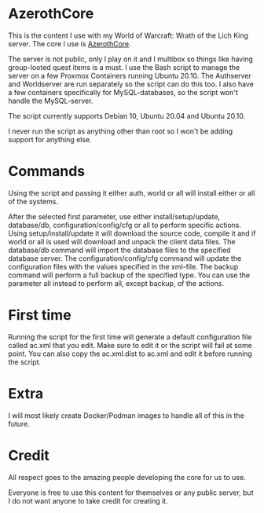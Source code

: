 # AzerothCore
This is the content I use with my World of Warcraft: Wrath of the Lich King server. The core I use is [AzerothCore](https://github.com/azerothcore/azerothcore-wotlk).

The server is not public, only I play on it and I multibox so things like having group-looted quest items is a must. I use the Bash script to manage the server on a few Proxmox Containers running Ubuntu 20.10. The Authserver and Worldserver are run separately so the script can do this too. I also have a few containers specifically for MySQL-databases, so the script won't handle the MySQL-server.

The script currently supports Debian 10, Ubuntu 20.04 and Ubuntu 20.10.

I never run the script as anything other than root so I won't be adding support for anything else.

# Commands
Using the script and passing it either auth, world or all will install either or all of the systems.

After the selected first parameter, use either install/setup/update, database/db, configuration/config/cfg or all to perform specific actions. Using setup/install/update it will download the source code, compile it and if world or all is used will download and unpack the client data files.
The database/db command will import the database files to the specified database server.
The configuration/config/cfg command will update the configuration files with the values specified in the xml-file.
The backup command will perform a full backup of the specified type.
You can use the parameter all instead to perform all, except backup, of the actions.

# First time
Running the script for the first time will generate a default configuration file called ac.xml that you edit. Make sure to edit it or the script will fail at some point. You can also copy the ac.xml.dist to ac.xml and edit it before running the script.

# Extra
I will most likely create Docker/Podman images to handle all of this in the future.

# Credit
All respect goes to the amazing people developing the core for us to use.

Everyone is free to use this content for themselves or any public server, but I do not want anyone to take credit for creating it.
